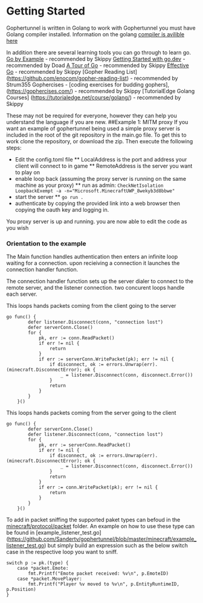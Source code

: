 # Getting Started
Gophertunnel is written in Golang to work with Gophertunnel you must have Golang compiler installed. Information on the golang [compiler is avilible here](https://golang.org/)

In addition there are several learning tools you can go through to learn go. 
[Go by Example]( https://gobyexample.com/) - recommended by Skippy
[Getting Started with go.dev]( https://learn.go.dev/) - recommended by Doad
[A Tour of Go](https://tour.golang.org/welcome/1) - recommended by Skippy
[Effective Go]( https://golang.org/doc/effective_go.html) - recommended by Skippy
[Gopher Reading List] (https://github.com/enocom/gopher-reading-list) - recommended by Strum355
Gophercises - 
[coding exercises for budding gophers], (https://gophercises.com/) - recommended by Skippy
[TutorialEdge Golang Courses] (https://tutorialedge.net/course/golang/) - recommended by Skippy

These may not be required for everyone, however they can help you understand the language if you are new.
##Example 1: MITM proxy
If you want an example of gophertunnel being used a simple proxy server is included in the root of the git repository in the main.go file. To get this to work clone the repository, or download the zip. Then execute the following steps:
* Edit the config.toml file
** LocalAddress is the port and address your client will connect to in game
** RemoteAddress is the server you want to play on
* enable loop back (assuming the proxy server is running on the same machine as your proxy)
** run as admin: `CheckNetIsolation LoopbackExempt -a -n="Microsoft.MinecraftUWP_8wekyb3d8bbwe"`
* start the server
** `go run .`
* authenticate by copying the provided link into a web browser then copying the oauth key and logging in.

You proxy server is up and running. you are now able to edit the code as you wish

### Orientation to the example
The Main function handles authentication then enters an infinite loop waiting for a connection. upon recieiving a connection it launches the connection handler function.

The connection handler function sets up the server dialer to connect to the remote server, and the listener connection. two concurent loops handle each server.

This loops hands packets coming from the client going to the server
```golang
go func() {
		defer listener.Disconnect(conn, "connection lost")
		defer serverConn.Close()
		for {
			pk, err := conn.ReadPacket()
			if err != nil {
				return
			}
			if err := serverConn.WritePacket(pk); err != nil {
				if disconnect, ok := errors.Unwrap(err).(minecraft.DisconnectError); ok {
					_ = listener.Disconnect(conn, disconnect.Error())
				}
				return
			}
		}
	}()
```
This loops hands packets coming from the server going to the client
```golang
go func() {
		defer serverConn.Close()
		defer listener.Disconnect(conn, "connection lost")
		for {
			pk, err := serverConn.ReadPacket()
			if err != nil {
				if disconnect, ok := errors.Unwrap(err).(minecraft.DisconnectError); ok {
					_ = listener.Disconnect(conn, disconnect.Error())
				}
				return
			}
			if err := conn.WritePacket(pk); err != nil {
				return
			}
		}
	}()
```
To add in packet sniffing the supported paket types can befoud in the [minecraft/protocol/packet](https://github.com/Sandertv/gophertunnel/tree/master/minecraft/protocol/packet) folder. An example on how to use these type can be found in [example_listener_test.go] (https://github.com/Sandertv/gophertunnel/blob/master/minecraft/example_listener_test.go) but simply build an expression such as the below switch case in the respective loop you want to sniff.
```golang
switch p := pk.(type) {
	case *packet.Emote:
		fmt.Printf("Emote packet received: %v\n", p.EmoteID)
	case *packet.MovePlayer:
		fmt.Printf("Player %v moved to %v\n", p.EntityRuntimeID, p.Position)
}
```
